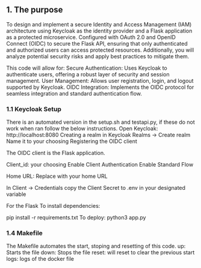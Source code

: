 
## 1. The purpose

To design and implement a secure Identity and Access Management (IAM) architecture using Keycloak as the identity provider and a Flask application as a protected microservice. Configured with  OAuth 2.0 and OpenID Connect (OIDC) to secure the Flask API, ensuring that only authenticated and authorized users can access protected resources. Additionally, you will analyze potential security risks and apply best practices to mitigate them.

This code will allow for: 
Secure Authentication: Uses Keycloak to authenticate users, offering a robust layer of security and session management.
User Management: Allows user registration, login, and logout supported by Keycloak.
OIDC Integration: Implements the OIDC protocol for seamless integration and standard authentication flow.

### 1.1 Keycloak Setup

There is an automated version in the setup.sh and testapi.py, if these do not work when ran follow the below instructions.
Open Keycloak: http://localhost:8080
Creating a realm in Keycloak
Realms -> Create realm
Name it to your choosing
Registering the OIDC client

The OIDC client is the Flask application.

Client_id: your choosing
Enable Client Authentication
Enable Standard Flow

Home URL: Replace with your home URL

In Client -> Credentials copy the Client Secret to .env in your designated variable

For the Flask 
To install dependencies:

pip install -r requirements.txt
To deploy:
python3 app.py

### 1.4 Makefile

The Makefile automates the start, stoping and resetting of this code.
up: Starts the file
down: Stops the file
reset: will reset to clear the previous start
logs: logs of the docker file



